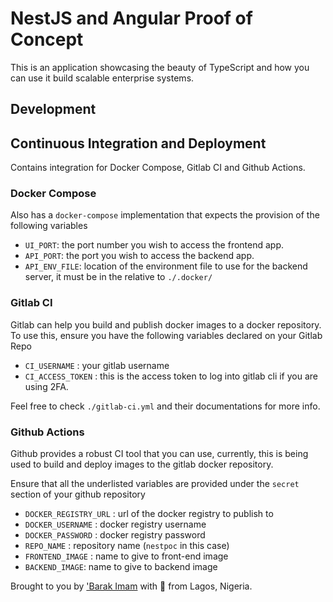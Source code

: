 # NestJS and Angular Proof of Concept

This is an application showcasing the beauty of TypeScript and how you can use it build scalable enterprise systems.

## Development

## Continuous Integration and Deployment

Contains integration for Docker Compose, Gitlab CI and Github Actions.

### Docker Compose

Also has a `docker-compose` implementation that expects the provision of the following variables

+ `UI_PORT`: the port number you wish to access the frontend app.
+ `API_PORT`: the port you wish to access the backend app.
+ `API_ENV_FILE`: location of the environment file to use for the backend server, it must be in the relative to `./.docker/`

### Gitlab CI

Gitlab can help you build and publish docker images to a docker repository.
To use this, ensure you have the following variables declared on your Gitlab Repo

+ `CI_USERNAME` : your gitlab username
+ `CI_ACCESS_TOKEN` : this is the access token to log into gitlab cli if you are using 2FA.

Feel free to check `./gitlab-ci.yml` and their documentations for more info.

### Github Actions

Github provides a robust CI tool that you can use, currently, this is being used to build and deploy images to the gitlab docker repository.

Ensure that all the underlisted variables are provided under the `secret` section of your github repository

+ `DOCKER_REGISTRY_URL` : url of the docker registry to publish to
+ `DOCKER_USERNAME` : docker registry username
+ `DOCKER_PASSWORD` : docker registry password
+ `REPO_NAME` : repository name (`nestpoc` in this case)
+ `FRONTEND_IMAGE` : name to give to front-end image
+ `BACKEND_IMAGE`: name to give to backend image

Brought to you by ['Barak Imam](https://barakimam.me) with &#x1F49D; from Lagos, Nigeria.
